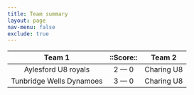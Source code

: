 ```yaml
---
title: Team summary
layout: page
nav-menu: false
exclude: true
---
```




|          Team 1          |  ::Score::  |   Team 2   |
|:------------------------:|:-----------:|:----------:|
|   Aylesford U8 royals    | 2 &mdash; 0 | Charing U8 |
| Tunbridge Wells Dynamoes | 3 &mdash; 0 | Charing U8 |

 <br /><br /><br />